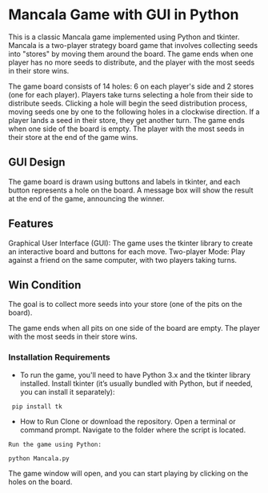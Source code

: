 # Mancala  Game with GUI in Python 
This is a classic Mancala game implemented using Python and tkinter. Mancala is a two-player strategy board game that involves collecting seeds into "stores" by moving them around the board. The game ends when one player has no more seeds to distribute, and the player with the most seeds in their store wins.

The game board consists of 14 holes: 6 on each player's side and 2 stores (one for each player). Players take turns selecting a hole from their side to distribute seeds. Clicking a hole will begin the seed distribution process, moving seeds one by one to the following holes in a clockwise direction. If a player lands a seed in their store, they get another turn. The game ends when one side of the board is empty. The player with the most seeds in their store at the end of the game wins.

## GUI Design 
The game board is drawn using buttons and labels in tkinter, and each button represents a hole on the board. A message box will show the result at the end of the game, announcing the winner.

## Features 
Graphical User Interface (GUI): The game uses the tkinter library to create an interactive board and buttons for each move. 
Two-player Mode: Play against a friend on the same computer, with two players taking turns.

## Win Condition
The goal is to collect more seeds into your store (one of the pits on the board). 

The game ends when all pits on one side of the board are empty. The player with the most seeds in their store wins. 
### Installation Requirements
* To run the game, you'll need to have Python 3.x and the tkinter library installed. Install tkinter (it’s usually bundled with Python, but if needed, you can install it separately): 
```
 pip install tk
```

* How to Run Clone or download the repository. Open a terminal or command prompt. Navigate to the folder where the script is located.
```
Run the game using Python:

python Mancala.py
```
The game window will open, and you can start playing by clicking on the holes on the board.
